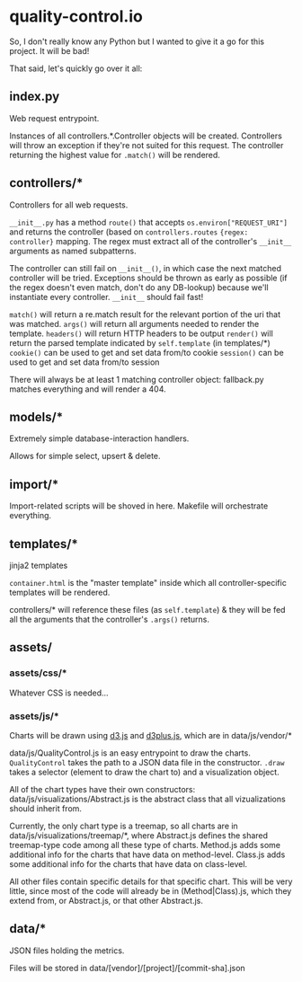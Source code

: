 # quality-control.io

So, I don't really know any Python but I wanted to give it a go for this project. It will be bad!

That said, let's quickly go over it all:

## index.py

Web request entrypoint.

Instances of all controllers.*.Controller objects will be created.
Controllers will throw an exception if they're not suited for this request.
The controller returning the highest value for `.match()` will be rendered.

## controllers/*

Controllers for all web requests.

`__init__.py` has a method `route()` that accepts `os.environ["REQUEST_URI"]` and returns the controller (based on
`controllers.routes` `{regex: controller}` mapping. The regex must extract all of the controller's `__init__` arguments
as named subpatterns.

The controller can still fail on `__init__()`, in which case the next matched controller will be
tried. Exceptions should be thrown as early as possible (if the regex doesn't even match, don't
do any DB-lookup) because we'll instantiate every controller. `__init__` should fail fast!

`match()` will return a re.match result for the relevant portion of the uri that was matched.
`args()` will return all arguments needed to render the template.
`headers()` will return HTTP headers to be output
`render()` will return the parsed template indicated by `self.template` (in templates/*)
`cookie()` can be used to get and set data from/to cookie
`session()` can be used to get and set data from/to session

There will always be at least 1 matching controller object: fallback.py matches everything and will render a 404.

## models/*

Extremely simple database-interaction handlers.

Allows for simple select, upsert & delete.

## import/*

Import-related scripts will be shoved in here. Makefile will orchestrate everything.

## templates/*

jinja2 templates

`container.html` is the "master template" inside which all controller-specific templates will be rendered.

controllers/* will reference these files (as `self.template`) & they will be fed all the arguments that the controller's
`.args()` returns.

## assets/

### assets/css/*

Whatever CSS is needed...

### assets/js/*

Charts will be drawn using [d3.js](http://d3js.org/) and [d3plus.js](http://d3plus.org/), which are in data/js/vendor/*

data/js/QualityControl.js is an easy entrypoint to draw the charts.
`QualityControl` takes the path to a JSON data file in the constructor.
`.draw` takes a selector (element to draw the chart to) and a visualization object.

All of the chart types have their own constructors:
data/js/visualizations/Abstract.js is the abstract class that all vizualizations should inherit from.

Currently, the only chart type is a treemap, so all charts are in data/js/visualizations/treemap/*, where
Abstract.js defines the shared treemap-type code among all these type of charts.
Method.js adds some additional info for the charts that have data on method-level.
Class.js adds some additional info for the charts that have data on class-level.

All other files contain specific details for that specific chart. This will be very little, since most of the code will
already be in (Method|Class).js, which they extend from, or Abstract.js, or that other Abstract.js.

## data/*

JSON files holding the metrics.

Files will be stored in data/[vendor]/[project]/[commit-sha].json
